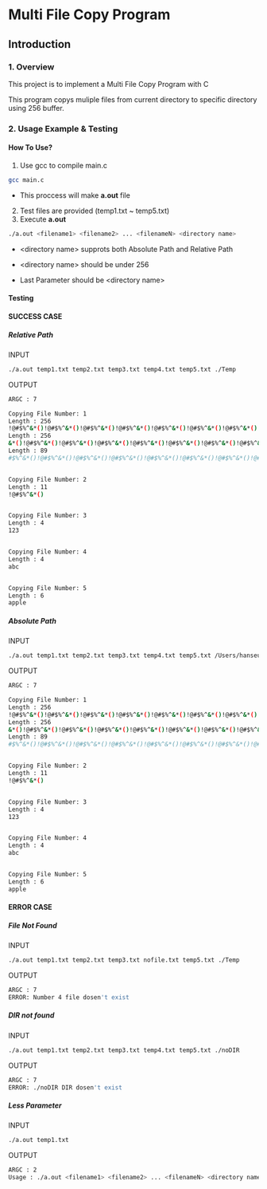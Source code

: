 # Multi File Copy Program

## Introduction

### 1. Overview

This project is to implement a Multi File Copy Program with C

This program copys muliple files from current directory to specific directory using 256 buffer.

### 2. Usage Example & Testing

#### How To Use?

1. Use gcc to compile main.c

```bash
gcc main.c
```

* This proccess will make **a.out** file

2. Test files are provided (temp1.txt ~ temp5.txt)
3. Execute **a.out**

```bash
./a.out <filename1> <filename2> ... <filenameN> <directory name>
```

* \<directory name> supprots both Absolute Path and Relative Path

* \<directory name> should be under 256
* Last Parameter should be \<directory name>

#### Testing

#### SUCCESS CASE

##### Relative Path

INPUT

```bash
./a.out temp1.txt temp2.txt temp3.txt temp4.txt temp5.txt ./Temp
```

OUTPUT

```bash
ARGC : 7

Copying File Number: 1
Length : 256
!@#$%^&*()!@#$%^&*()!@#$%^&*()!@#$%^&*()!@#$%^&*()!@#$%^&*()!@#$%^&*()!@#$%^&*()!@#$%^&*()!@#$%^&*()!@#$%^&*()!@#$%^&*()!@#$%^&*()!@#$%^&*()!@#$%^&*()!@#$%^&*()!@#$%^&*()!@#$%^&*()!@#$%^&*()!@#$%^&*()!@#$%^&*()!@#$%^&*()!@#$%^&*()!@#$%^&*()!@#$%^&*()!@#$%^
Length : 256
&*()!@#$%^&*()!@#$%^&*()!@#$%^&*()!@#$%^&*()!@#$%^&*()!@#$%^&*()!@#$%^&*()!@#$%^&*()!@#$%^&*()!@#$%^&*()!@#$%^&*()!@#$%^&*()!@#$%^&*()!@#$%^&*()!@#$%^&*()!@#$%^&*()!@#$%^&*()!@#$%^&*()!@#$%^&*()!@#$%^&*()!@#$%^&*()!@#$%^&*()!@#$%^&*()!@#$%^&*()!@#$%^&*()!@
Length : 89
#$%^&*()!@#$%^&*()!@#$%^&*()!@#$%^&*()!@#$%^&*()!@#$%^&*()!@#$%^&*()!@#$%^&*()!@#$%^&*()


Copying File Number: 2
Length : 11
!@#$%^&*()


Copying File Number: 3
Length : 4
123


Copying File Number: 4
Length : 4
abc


Copying File Number: 5
Length : 6
apple
```

##### Absolute Path

INPUT

```bash
./a.out temp1.txt temp2.txt temp3.txt temp4.txt temp5.txt /Users/hanseunghun/Downloads/Test/Temp
```

OUTPUT

```bash
ARGC : 7

Copying File Number: 1
Length : 256
!@#$%^&*()!@#$%^&*()!@#$%^&*()!@#$%^&*()!@#$%^&*()!@#$%^&*()!@#$%^&*()!@#$%^&*()!@#$%^&*()!@#$%^&*()!@#$%^&*()!@#$%^&*()!@#$%^&*()!@#$%^&*()!@#$%^&*()!@#$%^&*()!@#$%^&*()!@#$%^&*()!@#$%^&*()!@#$%^&*()!@#$%^&*()!@#$%^&*()!@#$%^&*()!@#$%^&*()!@#$%^&*()!@#$%^
Length : 256
&*()!@#$%^&*()!@#$%^&*()!@#$%^&*()!@#$%^&*()!@#$%^&*()!@#$%^&*()!@#$%^&*()!@#$%^&*()!@#$%^&*()!@#$%^&*()!@#$%^&*()!@#$%^&*()!@#$%^&*()!@#$%^&*()!@#$%^&*()!@#$%^&*()!@#$%^&*()!@#$%^&*()!@#$%^&*()!@#$%^&*()!@#$%^&*()!@#$%^&*()!@#$%^&*()!@#$%^&*()!@#$%^&*()!@
Length : 89
#$%^&*()!@#$%^&*()!@#$%^&*()!@#$%^&*()!@#$%^&*()!@#$%^&*()!@#$%^&*()!@#$%^&*()!@#$%^&*()


Copying File Number: 2
Length : 11
!@#$%^&*()


Copying File Number: 3
Length : 4
123


Copying File Number: 4
Length : 4
abc


Copying File Number: 5
Length : 6
apple
```

#### ERROR CASE

##### File Not Found

INPUT

```bash
./a.out temp1.txt temp2.txt temp3.txt nofile.txt temp5.txt ./Temp
```

OUTPUT

```bash
ARGC : 7
ERROR: Number 4 file dosen't exist
```

##### DIR not found

INPUT

```bash
./a.out temp1.txt temp2.txt temp3.txt temp4.txt temp5.txt ./noDIR
```

OUTPUT

```bash
ARGC : 7
ERROR: ./noDIR DIR dosen't exist
```

##### Less Parameter

INPUT

```bash
./a.out temp1.txt
```

OUTPUT

```bash
ARGC : 2
Usage : ./a.out <filename1> <filename2> ... <filenameN> <directory name>
```



